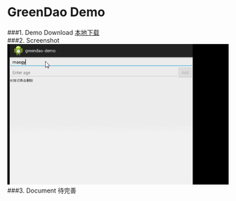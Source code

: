 GreenDao Demo
====================
###1. Demo Download
<a href="apk/greendao-demo.apk?raw=true" target="_blank" title="点击下载到本地">本地下载</a>  
###2. Screenshot
![Screenshot](apk/greendao-demo.gif)  
###3. Document
待完善  
